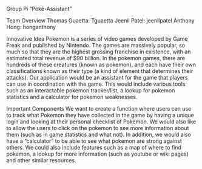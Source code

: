 Group Pi
“Poké-Assistant”

Team Overview
Thomas Guaetta: Tguaetta
Jeenil Patel: jeenilpatel
Anthony Hong: honganthony

Innovative Idea
	Pokemon is a series of video games developed by Game Freak and published by Nintendo. The games are massively popular, so much so that 
they are the highest grossing franchise in existence, with an estimated total revenue of $90 billion. In the pokemon games, there are hundreds 
of these creatures (known as pokemon), and each have their own classifications known as their type (a kind of element that determines their attacks).
	Our application would be an assistant for the game that players can use in coordination with the game. This would include various tools such as an 
interactable pokemon tracker/list, a lookup for pokemon statistics and a calculator for pokemon weaknesses.

Important Components
	We want to create a function where users can use to track what Pokemon they have collected in the game by having a unique login and looking 
at their personal checklist of Pokemon. We would also like to allow the users to click on the pokemon to see more information about them (such as in game statistics and what not). 
In addition, we would also have a “calculator” to be able to see what pokemon are strong against others. We could also include features such as a map of where to find pokemon, a lookup 
for more information (such as youtube or wiki pages) and other similar resources.
